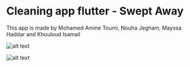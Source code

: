 # Cleaning app flutter - Swept Away

This app is made by Mohamed Amine Toumi, Nouha Jegham, Mayssa Haddar and Khouloud Isamail


![alt text](https://i.ibb.co/XX2NQPs/5.jpg)  

![alt text](https://i.ibb.co/X7g1k5B/1.jpg)  
